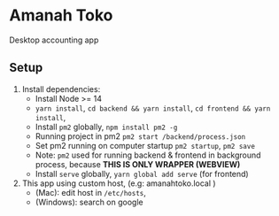 # Amanah Toko
Desktop accounting app

## Setup
1. Install dependencies:
    - Install Node >= 14
    - `yarn install`, `cd backend && yarn install`, `cd frontend && yarn install`,
    - Install `pm2` globally, `npm install pm2 -g`
    - Running project in pm2 `pm2 start /backend/process.json`
    - Set pm2 running on computer startup `pm2 startup`, `pm2 save`
    - Note: `pm2` used for running backend & frontend in background process, because **THIS IS ONLY WRAPPER (WEBVIEW)**
    - Install `serve` globally, `yarn global add serve` (for frontend)
2. This app using custom host, (e.g: amanahtoko.local )
    - (Mac): edit host in `/etc/hosts`, 
    - (Windows): search on google
